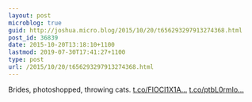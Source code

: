 ```yaml
---
layout: post
microblog: true
guid: http://joshua.micro.blog/2015/10/20/t656293297913274368.html
post_id: 36839
date: 2015-10-20T13:18:10+1100
lastmod: 2019-07-30T17:41:27+1100
type: post
url: /2015/10/20/t656293297913274368.html
---
```

Brides, photoshopped, throwing cats. [t.co/FIOCI1X1A...](https://t.co/FIOCI1X1AL) [t.co/ptbL0rmIo...](https://t.co/ptbL0rmIoL)
